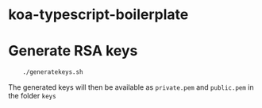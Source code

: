 # koa-typescript-boilerplate

# Generate RSA keys

```bash
    ./generatekeys.sh
```

The generated keys will then be available as ```private.pem``` and ```public.pem``` in the folder ```keys```